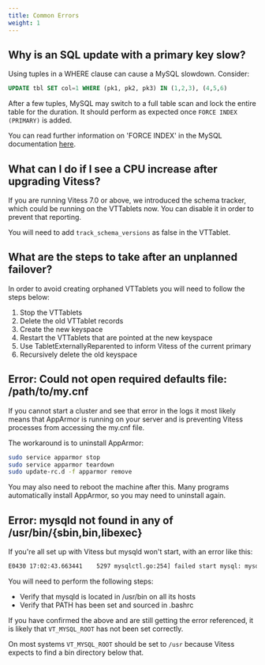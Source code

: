 ```yaml
---
title: Common Errors
weight: 1
---
```


## Why is an SQL update with a primary key slow?

Using tuples in a WHERE clause can cause a MySQL slowdown. Consider:

```sql
UPDATE tbl SET col=1 WHERE (pk1, pk2, pk3) IN (1,2,3), (4,5,6)
```

After a few tuples, MySQL may switch to a full table scan and lock the entire table for the duration. It should perform as expected once `FORCE INDEX (PRIMARY)` is added.  

You can read further information on 'FORCE INDEX' in the MySQL documentation [here](https://dev.mysql.com/doc/refman/8.0/en/index-hints.html).

## What can I do if I see a CPU increase after upgrading Vitess?

If you are running Vitess 7.0 or above, we introduced the schema tracker, which could be running on the VTTablets now. You can disable it in order to prevent that reporting. 

You will need to add `track_schema_versions` as false in the VTTablet.

## What are the steps to take after an unplanned failover?

In order to avoid creating orphaned VTTablets you will need to follow the steps below:

1. Stop the VTTablets
2. Delete the old VTTablet records
3. Create the new keyspace
4. Restart the VTTablets that are pointed at the new keyspace
5. Use TabletExternallyReparented to inform Vitess of the current primary
6. Recursively delete the old keyspace

## Error: Could not open required defaults file: /path/to/my.cnf

If you cannot start a cluster and see that error in the logs it most likely means that AppArmor is running on your server and is preventing Vitess processes from accessing the my.cnf file. 

The workaround is to uninstall AppArmor:

```sh
sudo service apparmor stop
sudo service apparmor teardown
sudo update-rc.d -f apparmor remove
```

You may also need to reboot the machine after this. Many programs automatically install AppArmor, so you may need to uninstall again.

## Error: mysqld not found in any of /usr/bin/{sbin,bin,libexec}

If you're all set up with Vitess but mysqld won't start, with an error like this:

```sh
E0430 17:02:43.663441    5297 mysqlctl.go:254] failed start mysql: mysqld not found in any of /usr/bin/{sbin,bin,libexec}
```

You will need to perform the following steps:

- Verify that mysqld is located in /usr/bin on all its hosts 
- Verify that PATH has been set and sourced in .bashrc 

If you have confirmed the above and are still getting the error referenced, it is likely that `VT_MYSQL_ROOT` has not been set correctly. 

On most systems `VT_MYSQL_ROOT` should be set to `/usr`  because Vitess expects to find a bin directory below that.
